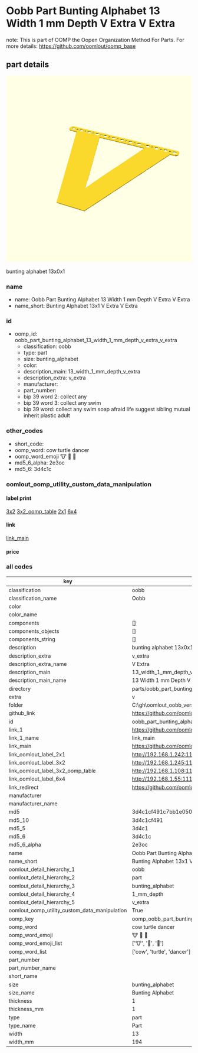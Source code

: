# Oobb Part Bunting Alphabet 13 Width 1 mm Depth V Extra V Extra  

note: This is part of OOMP the Oopen Organization Method For Parts. For more details: https://github.com/oomlout/oomp_base

##  part details
  

[![](3dpr.png)](3dpr.png)

bunting alphabet 13x0x1



### name
* name: Oobb Part Bunting Alphabet 13 Width 1 mm Depth V Extra V Extra
* name_short: Bunting Alphabet 13x1 V Extra V Extra
### id
* oomp_id: oobb_part_bunting_alphabet_13_width_1_mm_depth_v_extra_v_extra
  * classification: oobb
  * type: part
  * size: bunting_alphabet
  * color: 
  * description_main: 13_width_1_mm_depth_v_extra
  * description_extra: v_extra
  * manufacturer: 
  * part_number: 
  * bip 39 word 2: collect any
  * bip 39 word 3: collect any swim
  * bip 39 word: collect any swim soap afraid life suggest sibling mutual inherit plastic adult

### other_codes
* short_code: 
* oomp_word: cow turtle dancer
* oomp_word_emoji :cow: :turtle: :dancer:
* md5_6_alpha: 2e3oc
* md5_6: 3d4c1c






### oomlout_oomp_utility_custom_data_manipulation
#### label print
[3x2](http://192.168.1.245:1112/?label=oomp%202e3oc)
[3x2_oomp_table](http://192.168.1.108:1112/?label=oomp%202e3oc)
[2x1](http://192.168.1.242:1112/?label=oomp%202e3oc)
[6x4](http://192.168.1.55:1112/?label=oomp%202e3oc)    

#### link

[link_main](https://github.com/oomlout/oomlout_oobb_version_4_generated_parts/tree/main/navigation_oomp/oobb/part/bunting_alphabet/13_width_1_mm_depth_v_extra/v_extra/part)                              

#### price







### all codes 
| key | value |  
| --- | --- |  
| classification | oobb |  
| classification_name | Oobb |  
| color |  |  
| color_name |  |  
| components | [] |  
| components_objects | [] |  
| components_string | [] |  
| description | bunting alphabet 13x0x1 |  
| description_extra | v_extra |  
| description_extra_name | V Extra |  
| description_main | 13_width_1_mm_depth_v_extra |  
| description_main_name | 13 Width 1 mm Depth V Extra |  
| directory | parts/oobb_part_bunting_alphabet_13_width_1_mm_depth_v_extra_v_extra |  
| extra | v |  
| folder | C:\gh\oomlout_oobb_version_4_generated_parts\parts\oobb_part_bunting_alphabet_13_width_1_mm_depth_v_extra_v_extra |  
| github_link | https://github.com/oomlout/oomlout_oomp_part_src/tree/main/parts/oobb_part_bunting_alphabet_13_width_1_mm_depth_v_extra_v_extra |  
| id | oobb_part_bunting_alphabet_13_width_1_mm_depth_v_extra_v_extra |  
| link_1 | https://github.com/oomlout/oomlout_oobb_version_4_generated_parts/tree/main/navigation_oomp/oobb/part/bunting_alphabet/13_width_1_mm_depth_v_extra/v_extra/part |  
| link_1_name | link_main |  
| link_main | https://github.com/oomlout/oomlout_oobb_version_4_generated_parts/tree/main/navigation_oomp/oobb/part/bunting_alphabet/13_width_1_mm_depth_v_extra/v_extra/part |  
| link_oomlout_label_2x1 | http://192.168.1.242:1112/?label=oomp%202e3oc |  
| link_oomlout_label_3x2 | http://192.168.1.245:1112/?label=oomp%202e3oc |  
| link_oomlout_label_3x2_oomp_table | http://192.168.1.108:1112/?label=oomp%202e3oc |  
| link_oomlout_label_6x4 | http://192.168.1.55:1112/?label=oomp%202e3oc |  
| link_redirect | https://github.com/oomlout/oomlout_oobb_version_4_generated_parts/tree/main/parts/oobb_bunting_alphabet_13_01_ex_v |  
| manufacturer |  |  
| manufacturer_name |  |  
| md5 | 3d4c1cf491c7bb1e05024cdbb7c2896c |  
| md5_10 | 3d4c1cf491 |  
| md5_5 | 3d4c1 |  
| md5_6 | 3d4c1c |  
| md5_6_alpha | 2e3oc |  
| name | Oobb Part Bunting Alphabet 13 Width 1 mm Depth V Extra V Extra |  
| name_short | Bunting Alphabet 13x1 V Extra V Extra |  
| oomlout_detail_hierarchy_1 | oobb |  
| oomlout_detail_hierarchy_2 | part |  
| oomlout_detail_hierarchy_3 | bunting_alphabet |  
| oomlout_detail_hierarchy_4 | 1_mm_depth |  
| oomlout_detail_hierarchy_5 | v_extra |  
| oomlout_oomp_utility_custom_data_manipulation | True |  
| oomp_key | oomp_oobb_part_bunting_alphabet_13_width_1_mm_depth_v_extra_v_extra |  
| oomp_word | cow turtle dancer |  
| oomp_word_emoji | :cow: :turtle: :dancer: |  
| oomp_word_emoji_list | [':cow:', ':turtle:', ':dancer:'] |  
| oomp_word_list | ['cow', 'turtle', 'dancer'] |  
| part_number |  |  
| part_number_name |  |  
| short_name |  |  
| size | bunting_alphabet |  
| size_name | Bunting Alphabet |  
| thickness | 1 |  
| thickness_mm | 1 |  
| type | part |  
| type_name | Part |  
| width | 13 |  
| width_mm | 194 |  
